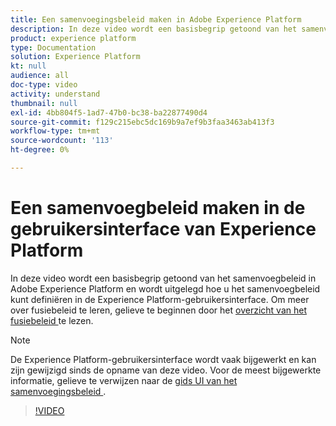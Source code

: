```yaml
---
title: Een samenvoegingsbeleid maken in Adobe Experience Platform
description: In deze video wordt een basisbegrip getoond van het samenvoegbeleid in Adobe Experience Platform en wordt uitgelegd hoe u het samenvoegbeleid kunt definiëren met de interface van Experience Platform.
product: experience platform
type: Documentation
solution: Experience Platform
kt: null
audience: all
doc-type: video
activity: understand
thumbnail: null
exl-id: 4bb804f5-1ad7-47b0-bc38-ba22877490d4
source-git-commit: f129c215ebc5dc169b9a7ef9b3faa3463ab413f3
workflow-type: tm+mt
source-wordcount: '113'
ht-degree: 0%

---
```


# Een samenvoegbeleid maken in de gebruikersinterface van Experience Platform

In deze video wordt een basisbegrip getoond van het samenvoegbeleid in Adobe Experience Platform en wordt uitgelegd hoe u het samenvoegbeleid kunt definiëren in de Experience Platform-gebruikersinterface. Om meer over fusiebeleid te leren, gelieve te beginnen door het [ overzicht van het fusiebeleid ](../merge-policies/overview.md) te lezen.

>[!NOTE]
>
>De Experience Platform-gebruikersinterface wordt vaak bijgewerkt en kan zijn gewijzigd sinds de opname van deze video. Voor de meest bijgewerkte informatie, gelieve te verwijzen naar de [ gids UI van het samenvoegingsbeleid ](../merge-policies/ui-guide.md).

>[!VIDEO](https://video.tv.adobe.com/v/330433?quality=12&learn=on&captions=eng)
